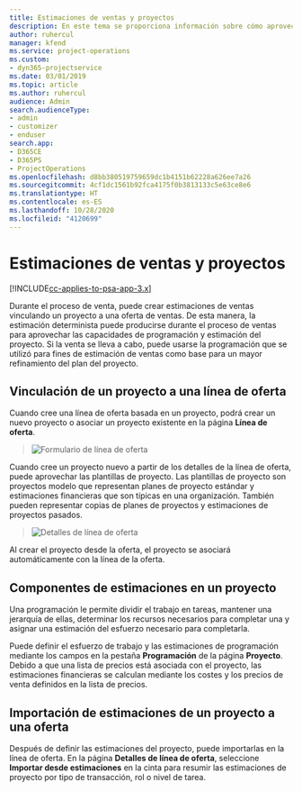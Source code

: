 ```yaml
---
title: Estimaciones de ventas y proyectos
description: En este tema se proporciona información sobre cómo aprovechar la programación y las estimaciones en el proceso de venta.
author: ruhercul
manager: kfend
ms.service: project-operations
ms.custom:
- dyn365-projectservice
ms.date: 03/01/2019
ms.topic: article
ms.author: ruhercul
audience: Admin
search.audienceType:
- admin
- customizer
- enduser
search.app:
- D365CE
- D365PS
- ProjectOperations
ms.openlocfilehash: d8bb380519759659dc1b4151b62228a626ee7a26
ms.sourcegitcommit: 4cf1dc1561b92fca4175f0b3813133c5e63ce8e6
ms.translationtype: HT
ms.contentlocale: es-ES
ms.lasthandoff: 10/28/2020
ms.locfileid: "4120699"
---
```

# <a name="sales-estimates-and-projects"></a>Estimaciones de ventas y proyectos

[!INCLUDE[cc-applies-to-psa-app-3.x](../includes/cc-applies-to-psa-app-3x.md)]

Durante el proceso de venta, puede crear estimaciones de ventas vinculando un proyecto a una oferta de ventas. De esta manera, la estimación determinista puede producirse durante el proceso de ventas para aprovechar las capacidades de programación y estimación del proyecto. Si la venta se lleva a cabo, puede usarse la programación que se utilizó para fines de estimación de ventas como base para un mayor refinamiento del plan del proyecto.

## <a name="linking-a-project-to-a-quote-line"></a>Vinculación de un proyecto a una línea de oferta

Cuando cree una línea de oferta basada en un proyecto, podrá crear un nuevo proyecto o asociar un proyecto existente en la página **Línea de oferta**. 

> ![Formulario de línea de oferta](media/project-8.png)
 
Cuando cree un proyecto nuevo a partir de los detalles de la línea de oferta, puede aprovechar las plantillas de proyecto. Las plantillas de proyecto son proyectos modelo que representan planes de proyecto estándar y estimaciones financieras que son típicas en una organización. También pueden representar copias de planes de proyectos y estimaciones de proyectos pasados.

> ![Detalles de línea de oferta](media/project-9.png)
  
Al crear el proyecto desde la oferta, el proyecto se asociará automáticamente con la línea de la oferta.

## <a name="components-of-estimates-in-a-project"></a>Componentes de estimaciones en un proyecto

Una programación le permite dividir el trabajo en tareas, mantener una jerarquía de ellas, determinar los recursos necesarios para completar una y asignar una estimación del esfuerzo necesario para completarla.

Puede definir el esfuerzo de trabajo y las estimaciones de programación mediante los campos en la pestaña **Programación** de la página **Proyecto**. Debido a que una lista de precios está asociada con el proyecto, las estimaciones financieras se calculan mediante los costes y los precios de venta definidos en la lista de precios.

## <a name="importing-estimates-from-a-project-into-a-quote"></a>Importación de estimaciones de un proyecto a una oferta

Después de definir las estimaciones del proyecto, puede importarlas en la línea de oferta. En la página **Detalles de línea de oferta**, seleccione **Importar desde estimaciones** en la cinta para resumir las estimaciones de proyecto por tipo de transacción, rol o nivel de tarea.
